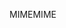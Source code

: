 <span data-ttu-id="69e8b-101">MIME</span><span class="sxs-lookup"><span data-stu-id="69e8b-101">MIME</span></span>